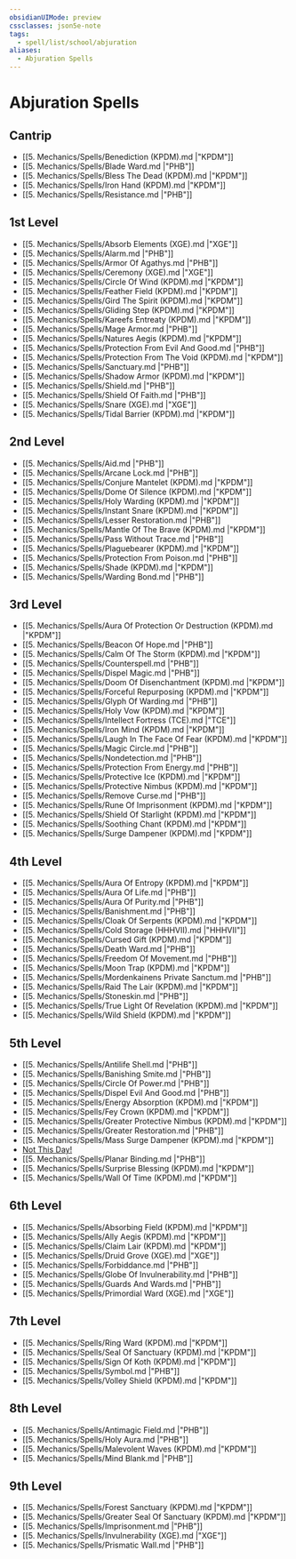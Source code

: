 ```yaml
---
obsidianUIMode: preview
cssclasses: json5e-note
tags:
  - spell/list/school/abjuration
aliases:
  - Abjuration Spells
---
```

# Abjuration Spells

## Cantrip

- [[5. Mechanics/Spells/Benediction (KPDM).md \|"KPDM"]]
- [[5. Mechanics/Spells/Blade Ward.md \|"PHB"]]
- [[5. Mechanics/Spells/Bless The Dead (KPDM).md \|"KPDM"]]
- [[5. Mechanics/Spells/Iron Hand (KPDM).md \|"KPDM"]]
- [[5. Mechanics/Spells/Resistance.md \|"PHB"]]

## 1st Level

- [[5. Mechanics/Spells/Absorb Elements (XGE).md \|"XGE"]]
- [[5. Mechanics/Spells/Alarm.md \|"PHB"]]
- [[5. Mechanics/Spells/Armor Of Agathys.md \|"PHB"]]
- [[5. Mechanics/Spells/Ceremony (XGE).md \|"XGE"]]
- [[5. Mechanics/Spells/Circle Of Wind (KPDM).md \|"KPDM"]]
- [[5. Mechanics/Spells/Feather Field (KPDM).md \|"KPDM"]]
- [[5. Mechanics/Spells/Gird The Spirit (KPDM).md \|"KPDM"]]
- [[5. Mechanics/Spells/Gliding Step (KPDM).md \|"KPDM"]]
- [[5. Mechanics/Spells/Kareefs Entreaty (KPDM).md \|"KPDM"]]
- [[5. Mechanics/Spells/Mage Armor.md \|"PHB"]]
- [[5. Mechanics/Spells/Natures Aegis (KPDM).md \|"KPDM"]]
- [[5. Mechanics/Spells/Protection From Evil And Good.md \|"PHB"]]
- [[5. Mechanics/Spells/Protection From The Void (KPDM).md \|"KPDM"]]
- [[5. Mechanics/Spells/Sanctuary.md \|"PHB"]]
- [[5. Mechanics/Spells/Shadow Armor (KPDM).md \|"KPDM"]]
- [[5. Mechanics/Spells/Shield.md \|"PHB"]]
- [[5. Mechanics/Spells/Shield Of Faith.md \|"PHB"]]
- [[5. Mechanics/Spells/Snare (XGE).md \|"XGE"]]
- [[5. Mechanics/Spells/Tidal Barrier (KPDM).md \|"KPDM"]]

## 2nd Level

- [[5. Mechanics/Spells/Aid.md \|"PHB"]]
- [[5. Mechanics/Spells/Arcane Lock.md \|"PHB"]]
- [[5. Mechanics/Spells/Conjure Mantelet (KPDM).md \|"KPDM"]]
- [[5. Mechanics/Spells/Dome Of Silence (KPDM).md \|"KPDM"]]
- [[5. Mechanics/Spells/Holy Warding (KPDM).md \|"KPDM"]]
- [[5. Mechanics/Spells/Instant Snare (KPDM).md \|"KPDM"]]
- [[5. Mechanics/Spells/Lesser Restoration.md \|"PHB"]]
- [[5. Mechanics/Spells/Mantle Of The Brave (KPDM).md \|"KPDM"]]
- [[5. Mechanics/Spells/Pass Without Trace.md \|"PHB"]]
- [[5. Mechanics/Spells/Plaguebearer (KPDM).md \|"KPDM"]]
- [[5. Mechanics/Spells/Protection From Poison.md \|"PHB"]]
- [[5. Mechanics/Spells/Shade (KPDM).md \|"KPDM"]]
- [[5. Mechanics/Spells/Warding Bond.md \|"PHB"]]

## 3rd Level

- [[5. Mechanics/Spells/Aura Of Protection Or Destruction (KPDM).md \|"KPDM"]]
- [[5. Mechanics/Spells/Beacon Of Hope.md \|"PHB"]]
- [[5. Mechanics/Spells/Calm Of The Storm (KPDM).md \|"KPDM"]]
- [[5. Mechanics/Spells/Counterspell.md \|"PHB"]]
- [[5. Mechanics/Spells/Dispel Magic.md \|"PHB"]]
- [[5. Mechanics/Spells/Doom Of Disenchantment (KPDM).md \|"KPDM"]]
- [[5. Mechanics/Spells/Forceful Repurposing (KPDM).md \|"KPDM"]]
- [[5. Mechanics/Spells/Glyph Of Warding.md \|"PHB"]]
- [[5. Mechanics/Spells/Holy Vow (KPDM).md \|"KPDM"]]
- [[5. Mechanics/Spells/Intellect Fortress (TCE).md \|"TCE"]]
- [[5. Mechanics/Spells/Iron Mind (KPDM).md \|"KPDM"]]
- [[5. Mechanics/Spells/Laugh In The Face Of Fear (KPDM).md \|"KPDM"]]
- [[5. Mechanics/Spells/Magic Circle.md \|"PHB"]]
- [[5. Mechanics/Spells/Nondetection.md \|"PHB"]]
- [[5. Mechanics/Spells/Protection From Energy.md \|"PHB"]]
- [[5. Mechanics/Spells/Protective Ice (KPDM).md \|"KPDM"]]
- [[5. Mechanics/Spells/Protective Nimbus (KPDM).md \|"KPDM"]]
- [[5. Mechanics/Spells/Remove Curse.md \|"PHB"]]
- [[5. Mechanics/Spells/Rune Of Imprisonment (KPDM).md \|"KPDM"]]
- [[5. Mechanics/Spells/Shield Of Starlight (KPDM).md \|"KPDM"]]
- [[5. Mechanics/Spells/Soothing Chant (KPDM).md \|"KPDM"]]
- [[5. Mechanics/Spells/Surge Dampener (KPDM).md \|"KPDM"]]

## 4th Level

- [[5. Mechanics/Spells/Aura Of Entropy (KPDM).md \|"KPDM"]]
- [[5. Mechanics/Spells/Aura Of Life.md \|"PHB"]]
- [[5. Mechanics/Spells/Aura Of Purity.md \|"PHB"]]
- [[5. Mechanics/Spells/Banishment.md \|"PHB"]]
- [[5. Mechanics/Spells/Cloak Of Serpents (KPDM).md \|"KPDM"]]
- [[5. Mechanics/Spells/Cold Storage (HHHVII).md \|"HHHVII"]]
- [[5. Mechanics/Spells/Cursed Gift (KPDM).md \|"KPDM"]]
- [[5. Mechanics/Spells/Death Ward.md \|"PHB"]]
- [[5. Mechanics/Spells/Freedom Of Movement.md \|"PHB"]]
- [[5. Mechanics/Spells/Moon Trap (KPDM).md \|"KPDM"]]
- [[5. Mechanics/Spells/Mordenkainens Private Sanctum.md \|"PHB"]]
- [[5. Mechanics/Spells/Raid The Lair (KPDM).md \|"KPDM"]]
- [[5. Mechanics/Spells/Stoneskin.md \|"PHB"]]
- [[5. Mechanics/Spells/True Light Of Revelation (KPDM).md \|"KPDM"]]
- [[5. Mechanics/Spells/Wild Shield (KPDM).md \|"KPDM"]]

## 5th Level

- [[5. Mechanics/Spells/Antilife Shell.md \|"PHB"]]
- [[5. Mechanics/Spells/Banishing Smite.md \|"PHB"]]
- [[5. Mechanics/Spells/Circle Of Power.md \|"PHB"]]
- [[5. Mechanics/Spells/Dispel Evil And Good.md \|"PHB"]]
- [[5. Mechanics/Spells/Energy Absorption (KPDM).md \|"KPDM"]]
- [[5. Mechanics/Spells/Fey Crown (KPDM).md \|"KPDM"]]
- [[5. Mechanics/Spells/Greater Protective Nimbus (KPDM).md \|"KPDM"]]
- [[5. Mechanics/Spells/Greater Restoration.md \|"PHB"]]
- [[5. Mechanics/Spells/Mass Surge Dampener (KPDM).md \|"KPDM"]]
- [Not This Day!](compendium/spells/not-this-day-kpdm.md "KPDM")
- [[5. Mechanics/Spells/Planar Binding.md \|"PHB"]]
- [[5. Mechanics/Spells/Surprise Blessing (KPDM).md \|"KPDM"]]
- [[5. Mechanics/Spells/Wall Of Time (KPDM).md \|"KPDM"]]

## 6th Level

- [[5. Mechanics/Spells/Absorbing Field (KPDM).md \|"KPDM"]]
- [[5. Mechanics/Spells/Ally Aegis (KPDM).md \|"KPDM"]]
- [[5. Mechanics/Spells/Claim Lair (KPDM).md \|"KPDM"]]
- [[5. Mechanics/Spells/Druid Grove (XGE).md \|"XGE"]]
- [[5. Mechanics/Spells/Forbiddance.md \|"PHB"]]
- [[5. Mechanics/Spells/Globe Of Invulnerability.md \|"PHB"]]
- [[5. Mechanics/Spells/Guards And Wards.md \|"PHB"]]
- [[5. Mechanics/Spells/Primordial Ward (XGE).md \|"XGE"]]

## 7th Level

- [[5. Mechanics/Spells/Ring Ward (KPDM).md \|"KPDM"]]
- [[5. Mechanics/Spells/Seal Of Sanctuary (KPDM).md \|"KPDM"]]
- [[5. Mechanics/Spells/Sign Of Koth (KPDM).md \|"KPDM"]]
- [[5. Mechanics/Spells/Symbol.md \|"PHB"]]
- [[5. Mechanics/Spells/Volley Shield (KPDM).md \|"KPDM"]]

## 8th Level

- [[5. Mechanics/Spells/Antimagic Field.md \|"PHB"]]
- [[5. Mechanics/Spells/Holy Aura.md \|"PHB"]]
- [[5. Mechanics/Spells/Malevolent Waves (KPDM).md \|"KPDM"]]
- [[5. Mechanics/Spells/Mind Blank.md \|"PHB"]]

## 9th Level

- [[5. Mechanics/Spells/Forest Sanctuary (KPDM).md \|"KPDM"]]
- [[5. Mechanics/Spells/Greater Seal Of Sanctuary (KPDM).md \|"KPDM"]]
- [[5. Mechanics/Spells/Imprisonment.md \|"PHB"]]
- [[5. Mechanics/Spells/Invulnerability (XGE).md \|"XGE"]]
- [[5. Mechanics/Spells/Prismatic Wall.md \|"PHB"]]
